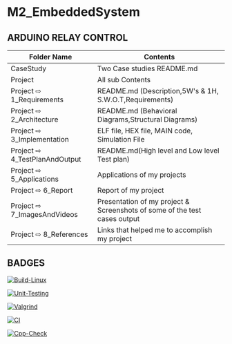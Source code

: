 # M2_EmbeddedSystem
  
## ARDUINO RELAY CONTROL

| Folder Name | Contents |
|-----|-----|
| CaseStudy | Two Case studies README.md |
| Project | All sub Contents |
| Project ⇨ 1_Requirements | README.md (Description,5W's & 1H, S.W.O.T,Requirements)  |
| Project ⇨ 2_Architecture | README.md (Behavioral Diagrams,Structural Diagrams) |
| Project ⇨ 3_Implementation | ELF file, HEX file, MAIN code, Simulation File|
| Project ⇨ 4_TestPlanAndOutput | README.md(High level and Low level Test plan) |
| Project ⇨ 5_Applications | Applications of my projects |
| Project ⇨ 6_Report | Report of my project | 
| Project ⇨  7_ImagesAndVideos | Presentation of my project & Screenshots of some of the test cases output |
| Project ⇨ 8_References | Links that helped me to accomplish my project|

## BADGES

[![Build-Linux](https://github.com/Nithin1503/M2_EmbeddedSystem/actions/workflows/Build-Linux.yml/badge.svg)](https://github.com/Nithin1503/M2_EmbeddedSystem/actions/workflows/Build-Linux.yml)

[![Unit-Testing](https://github.com/Nithin1503/M2_EmbeddedSystem/actions/workflows/Unity.yml/badge.svg)](https://github.com/Nithin1503/M2_EmbeddedSystem/actions/workflows/Unity.yml)

[![Valgrind](https://github.com/Nithin1503/M2_EmbeddedSystem/actions/workflows/Valgrind.yml/badge.svg)](https://github.com/Nithin1503/M2_EmbeddedSystem/actions/workflows/Valgrind.yml)

[![CI](https://github.com/Nithin1503/M2_EmbeddedSystem/actions/workflows/CI.yml/badge.svg)](https://github.com/Nithin1503/M2_EmbeddedSystem/actions/workflows/CI.yml)

[![Cpp-Check](https://github.com/Nithin1503/M2_EmbeddedSystem/actions/workflows/c-cpp.yml/badge.svg)](https://github.com/Nithin1503/M2_EmbeddedSystem/actions/workflows/c-cpp.yml)


